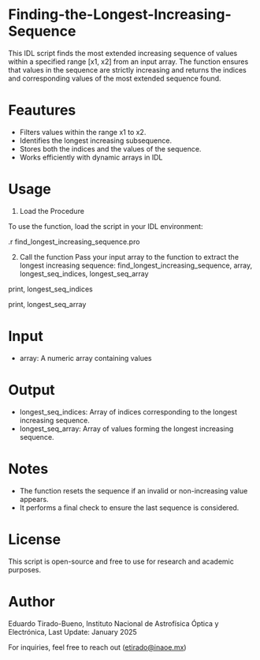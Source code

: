 # Finding-the-Longest-Increasing-Sequence
This IDL script finds the most extended increasing sequence of values within a specified range [x1, x2] from an input array. The function ensures that values in the sequence are strictly increasing and returns the indices and corresponding values of the most extended sequence found.
# Feautures
- Filters values within the range x1 to x2.
- Identifies the longest increasing subsequence.
- Stores both the indices and the values of the sequence.
- Works efficiently with dynamic arrays in IDL
# Usage
1. Load the Procedure
   
To use the function, load the script in your IDL environment:

.r find_longest_increasing_sequence.pro

2. Call the function
Pass your input array to the function to extract the longest increasing sequence:
find_longest_increasing_sequence, array, longest_seq_indices, longest_seq_array

print, longest_seq_indices

print, longest_seq_array

# Input
- array: A numeric array containing values
# Output
- longest_seq_indices: Array of indices corresponding to the longest increasing sequence.
- longest_seq_array: Array of values forming the longest increasing sequence.

# Notes
- The function resets the sequence if an invalid or non-increasing value appears.
- It performs a final check to ensure the last sequence is considered.

# License
This script is open-source and free to use for research and academic purposes.

# Author
Eduardo Tirado-Bueno, 
Instituto Nacional de Astrofísica Óptica y Electrónica,
Last Update: January 2025

For inquiries, feel free to reach out (etirado@inaoe.mx)
